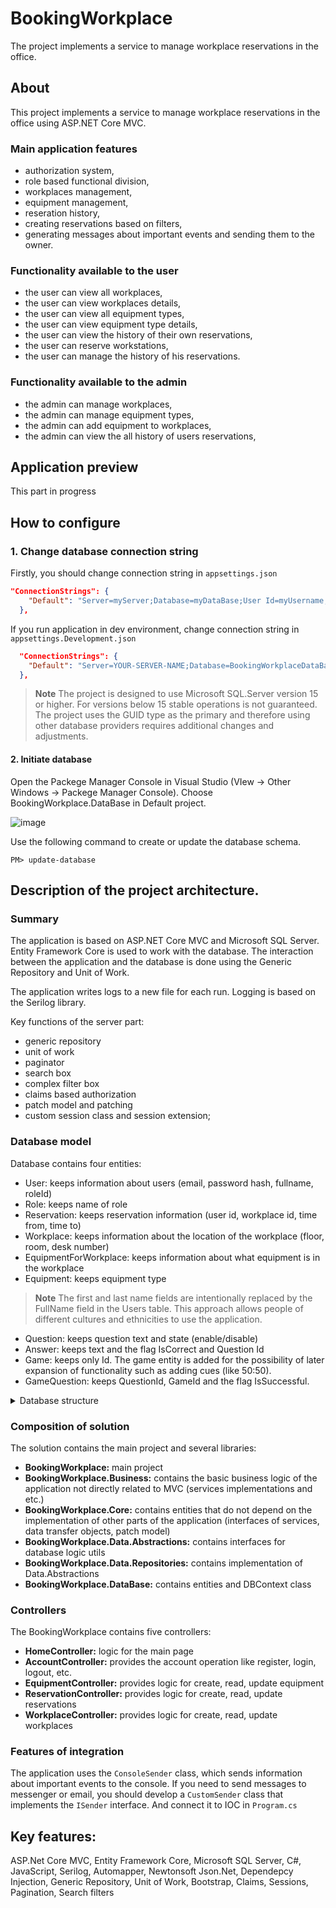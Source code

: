 # BookingWorkplace
The project implements a service to manage workplace reservations in the office.

## About
This project implements a service to manage workplace reservations in the office using ASP.NET Core MVC.

### Main application features
- authorization system,
- role based functional division,
- workplaces management,
- equipment management,
- reseration history,
- creating reservations based on filters,
- generating messages about important events and sending them to the owner.

### Functionality available to the user
- the user can view all workplaces,
- the user can view workplaces details,
- the user can view all equipment types,
- the user can view equipment type details,
- the user can view the history of their own reservations,
- the user can reserve workstations,
- the user can manage the history of his reservations.

### Functionality available to the admin
- the admin can manage workplaces,
- the admin can manage equipment types,
- the admin can add equipment to workplaces,
- the admin can view the all history of users reservations,

## Application preview
This part in progress

## How to configure
### 1. Change database connection string
Firstly, you should change connection string in `appsettings.json`

```json
"ConnectionStrings": {
    "Default": "Server=myServer;Database=myDataBase;User Id=myUsername;Password=myPassword;TrustServerCertificate=True"
  },
```

If you run application in dev environment, change connection string in `appsettings.Development.json`

```json
  "ConnectionStrings": {
    "Default": "Server=YOUR-SERVER-NAME;Database=BookingWorkplaceDataBase;Trusted_Connection=True;TrustServerCertificate=True"
  },
```

>**Note**
> The project is designed to use Microsoft SQL.Server version 15 or higher. For versions below 15 stable operations is not guaranteed. The project uses the GUID type as the primary and therefore using other database providers requires additional changes and adjustments.

#### 2. Initiate database
Open the Packege Manager Console in Visual Studio (VIew -> Other Windows -> Packege Manager Console). Choose BookingWorkplace.DataBase in Default project.

![image](https://drive.google.com/uc?export=view&id=1sYz8qHzqTZXRbouNwXHwMAI0U-mhsi4O)

Use the following command to create or update the database schema. 

```console
PM> update-database
```

## Description of the project architecture.
### Summary
The application is based on ASP.NET Core MVC and Microsoft SQL Server. Entity Framework Core is used to work with the database. The interaction between the application and the database is done using the Generic Repository and Unit of Work.

The application writes logs to a new file for each run. Logging is based on the Serilog library.

Key functions of the server part:
- generic repository
- unit of work
- paginator
- search box
- complex filter box
- claims based authorization
- patch model and patching
- custom session class and session extension;

### Database model
Database contains four entities: 

- User: keeps information about users (email, password hash, fullname, roleId)
- Role: keeps name of role
- Reservation: keeps reservation information (user id, workplace id, time from, time to)
- Workplace: keeps information about the location of the workplace (floor, room, desk number)
- EquipmentForWorkplace: keeps information about what equipment is in the workplace
- Equipment: keeps equipment type

>**Note**
> The first and last name fields are intentionally replaced by the FullName field in the Users table. This approach allows people of different cultures and ethnicities to use the application.

- Question: keeps question text and state (enable/disable) 
- Answer: keeps text and the flag IsCorrect and Question Id
- Game: keeps only Id. The game entity is added for the possibility of later expansion of functionality such as adding cues (like 50:50). 
- GameQuestion: keeps QuestionId, GameId and the flag IsSuccessful.

<details>
  <summary>Database structure</summary>

  ![image](https://drive.google.com/uc?export=view&id=1H8B4cQLLhPd8NLioWxYU_u9y-JjZ1Nyb)
</details>

### Composition of solution
The solution contains the main project and several libraries:

- **BookingWorkplace:** main project
- **BookingWorkplace.Business:** contains the basic business logic of the application not directly related to MVC (services implementations and etc.)
- **BookingWorkplace.Core:** contains entities that do not depend on the implementation of other parts of the application (interfaces of services, data transfer objects, patch model)
- **BookingWorkplace.Data.Abstractions:** contains interfaces for database logic utils
- **BookingWorkplace.Data.Repositories:** contains implementation of Data.Abstractions
- **BookingWorkplace.DataBase:** contains entities and DBContext class

### Controllers
The BookingWorkplace contains five controllers:
- **HomeController:** logic for the main page 
- **AccountController:** provides the account operation like register, login, logout, etc.  
- **EquipmentController:** provides logic for create, read, update equipment
- **ReservationController:** provides logic for create, read, update reservations
- **WorkplaceController:** provides logic for create, read, update workplaces

### Features of integration
The application uses the `ConsoleSender` class, which sends information about important events to the console. If you need to send messages to messenger or email, you should develop a `CustomSender` class that implements the `ISender` interface. And connect it to IOC in `Program.cs`

## Key features:
ASP.Net Core MVC, Entity Framework Core, Microsoft SQL Server, C#, JavaScript, Serilog, Automapper, Newtonsoft Json.Net, Dependepcy Injection, Generic Repository, Unit of Work, Bootstrap, Claims, Sessions, Pagination, Search filters

